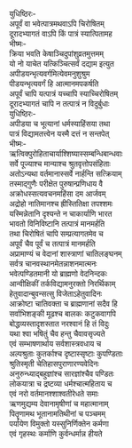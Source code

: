 युधिष्ठिरः-  
अपूर्वं वा भवेत्पात्रमथवाऽपि चिरोषितम्  
दूरादभ्यागतं वाऽपि किं पात्रं स्यात्पितामह  
भीष्मः-  
क्रिया भवति केषाञ्चिदुपांशुव्रतमुत्तमम्  
यो नो याचेत यत्किञ्चित्सर्वं दद्याम इत्युत  
अपीडयन्भृत्यवर्गमित्येवमनुशुश्रुम  
पीडयन्भृत्यवर्गं हि आत्मानमपकर्षति  
अपूर्वं चापि यत्पात्रं यच्चापि स्याच्चिरोषितम्  
दूरादभ्यागतं चापि न तत्पात्रं न विदुर्बुधाः  
युधिष्ठिरः-  
अपीडया च भूत्यानां धर्मस्याहिंसया तथा  
पात्रं विद्यामतत्त्वेन यस्मै दत्तं न सन्तपेत्  
भीष्मः-  
ऋत्विक्पुरोहिताचार्याश्शिष्यास्सम्बन्धिबान्धवाः  
सर्वे पूज्याश्च मान्याश्च श्रुतवृत्तोपसंहिताः  
अतोऽन्यथा वर्तमानास्सर्वे नार्हन्ति सत्क्रियाम्  
तस्माद्गुणैः परीक्षेत पुरुषान्प्रणिधाय वै  
अक्रोधस्सत्यवचनमहिंसा दम आर्जवम्  
अद्रोहो नातिमानश्च ह्रीस्तितिक्षा तपश्शमः  
यस्मिन्नेतानि दृश्यन्ते न चाकार्याणि भारत  
भावतो विनिविष्टानि तत्पात्रं मानमर्हति  
तथा चिरोषितं चापि सम्प्रत्यागतमेव च  
अपूर्वं चैव पूर्वं च तत्पात्रं मानमर्हति  
अप्रामाण्यं च वेदानां शास्त्राणां चातिलङ्घनम्  
सर्वत्र चानवस्थानमेतन्नाशनमात्मनः  
भवेत्पण्डितमानी यो ब्राह्मणो वेदनिन्दकः  
आन्वीक्षिकीं तर्कविद्यामनुरक्तो निरर्थिकाम्  
हेतुवादान्बुवन्सत्सु विजेताऽहेतुवादिनः  
आक्रोष्टा चातिवक्ता च ब्राह्मणानां सदैव हि  
सर्वाभिशङ्की मूढश्च बालकः कटुकवागपि  
बोद्धव्यस्तादृशस्तात नरश्वानं हि तं विदुः  
यथा श्वा भषितुं चैव हन्तु चैवावसृज्यते  
एवं सम्भाषणार्थाय सर्वशास्त्रवधाय च  
अल्पश्रुताः कुतर्काश्च दृष्टास्सृष्टाः कुपण्डिताः  
श्रुतिस्मृती चेतिहासपुराणारण्यवेदिनः  
अनुरुन्ध्याद्बहुज्ञांश्च सारज्ञांश्चैव पण्डितः  
लोकयात्रा च द्रष्टव्या धर्मश्चात्महिताय च  
एवं नरो वर्तमानश्शाश्वतीरेधते समाः  
ऋणमुद्यम्य देवानामृषीणां च महात्मानाम्  
पितॄणामथ भूतानामतिथीनां च पञ्चमम्  
पर्यायेण विमुक्तो यस्सुनिर्णिक्तेन कर्मणा  
एवं गृहस्थः कर्माणि कुर्वन्धर्मान्न हीयते  
